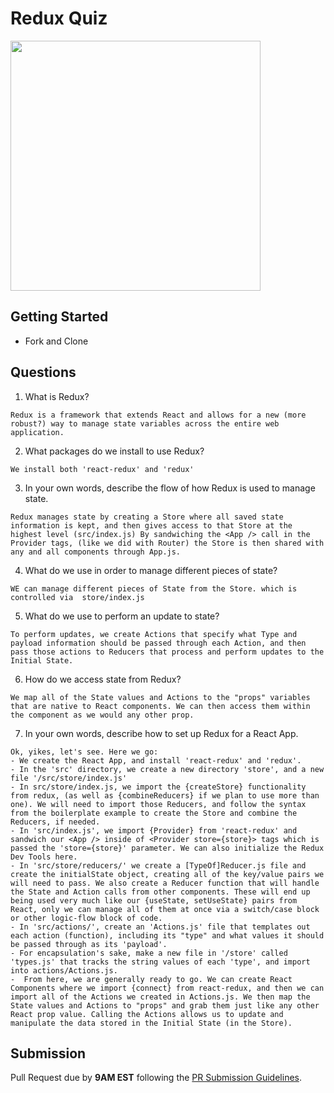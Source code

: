 # Redux Quiz

<img src="https://chriscourses.com/img/blog/redux/redux.jpg" height="400px"/>

## Getting Started

- Fork and Clone

## Questions

1. What is Redux?

```
Redux is a framework that extends React and allows for a new (more robust?) way to manage state variables across the entire web application.
```

2. What packages do we install to use Redux?

```
We install both 'react-redux' and 'redux'
```

3. In your own words, describe the flow of how Redux is used to manage state.

```
Redux manages state by creating a Store where all saved state information is kept, and then gives access to that Store at the highest level (src/index.js) By sandwiching the <App /> call in the Provider tags, (like we did with Router) the Store is then shared with any and all components through App.js. 
```

4. What do we use in order to manage different pieces of state?

```
WE can manage different pieces of State from the Store. which is controlled via  store/index.js
```

5. What do we use to perform an update to state?

```
To perform updates, we create Actions that specify what Type and payload information should be passed through each Action, and then pass those actions to Reducers that process and perform updates to the Initial State.
```

6. How do we access state from Redux?

```
We map all of the State values and Actions to the "props" variables that are native to React components. We can then access them within the component as we would any other prop.    
```

7. In your own words, describe how to set up Redux for a React App.

```
Ok, yikes, let's see. Here we go: 
- We create the React App, and install 'react-redux' and 'redux'. 
- In the 'src' directory, we create a new directory 'store', and a new file '/src/store/index.js'
- In src/store/index.js, we import the {createStore} functionality from redux, (as well as {combineReducers} if we plan to use more than one). We will need to import those Reducers, and follow the syntax from the boilerplate example to create the Store and combine the Reducers, if needed.    
- In 'src/index.js', we import {Provider} from 'react-redux' and sandwich our <App /> inside of <Provider store={store}> tags which is passed the 'store={store}' parameter. We can also initialize the Redux Dev Tools here.
- In 'src/store/reducers/' we create a [TypeOf]Reducer.js file and create the initialState object, creating all of the key/value pairs we will need to pass. We also create a Reducer function that will handle the State and Action calls from other components. These will end up being used very much like our {useState, setUseState} pairs from React, only we can manage all of them at once via a switch/case block or other logic-flow block of code. 
- In 'src/actions/', create an 'Actions.js' file that templates out each action (function), including its "type" and what values it should be passed through as its 'payload'.
- For encapsulation's sake, make a new file in '/store' called 'types.js' that tracks the string values of each 'type', and import into actions/Actions.js.
-  From here, we are generally ready to go. We can create React Components where we import {connect} from react-redux, and then we can import all of the Actions we created in Actions.js. We then map the State values and Actions to "props" and grab them just like any other React prop value. Calling the Actions allows us to update and manipulate the data stored in the Initial State (in the Store).  
```

## Submission

Pull Request due by **9AM EST** following the [PR Submission Guidelines](https://github.com/SEI-R-2-22/template_pull_request).
